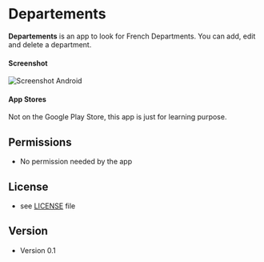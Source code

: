 Departements
======
**Departements** is an app to look for French Departments.
You can add, edit and delete a department.

#### Screenshot
![Screenshot Android](http://url/screenshot-appname-android.png "screenshot Android")

#### App Stores
Not on the Google Play Store, this app is just for learning purpose.

## Permissions
* No permission needed by the app

## License 
* see [LICENSE](https://github.com/sldevand/departements/LICENSE.md) file

## Version 
* Version 0.1
